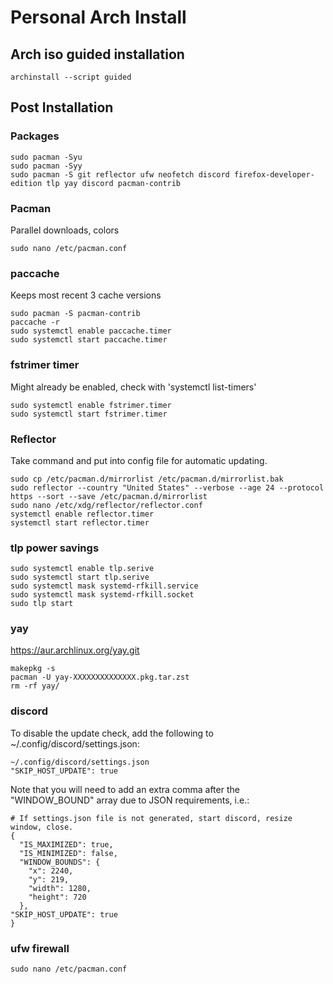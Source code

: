 # Personal Arch Install

## Arch iso guided installation
```shell
archinstall --script guided
```

## Post Installation
### Packages
```shell
sudo pacman -Syu
sudo pacman -Syy
sudo pacman -S git reflector ufw neofetch discord firefox-developer-edition tlp yay discord pacman-contrib
```

### Pacman
Parallel downloads, colors
```shell
sudo nano /etc/pacman.conf
```

### paccache
Keeps most recent 3 cache versions
```shell
sudo pacman -S pacman-contrib
paccache -r
sudo systemctl enable paccache.timer
sudo systemctl start paccache.timer
```

### fstrimer timer
Might already be enabled, check with 'systemctl list-timers'
```shell
sudo systemctl enable fstrimer.timer
sudo systemctl start fstrimer.timer
```

### Reflector
Take command and put into config file for automatic updating.
```shell
sudo cp /etc/pacman.d/mirrorlist /etc/pacman.d/mirrorlist.bak
sudo reflector --country "United States" --verbose --age 24 --protocol https --sort --save /etc/pacman.d/mirrorlist
sudo nano /etc/xdg/reflector/reflector.conf
systemctl enable reflector.timer
systemctl start reflector.timer
```

### tlp power savings
```shell
sudo systemctl enable tlp.serive
sudo systemctl start tlp.serive
sudo systemctl mask systemd-rfkill.service
sudo systemctl mask systemd-rfkill.socket
sudo tlp start
```

### yay
https://aur.archlinux.org/yay.git
```shell
makepkg -s
pacman -U yay-XXXXXXXXXXXXXX.pkg.tar.zst
rm -rf yay/
```


### discord
To disable the update check, add the following to ~/.config/discord/settings.json: 
```shell
~/.config/discord/settings.json
"SKIP_HOST_UPDATE": true
```

Note that you will need to add an extra comma after the "WINDOW_BOUND" array due to JSON requirements, i.e.: 
```shell
# If settings.json file is not generated, start discord, resize window, close.
{ 
  "IS_MAXIMIZED": true,
  "IS_MINIMIZED": false,
  "WINDOW_BOUNDS": {
    "x": 2240,
    "y": 219,
    "width": 1280,
    "height": 720
  },
"SKIP_HOST_UPDATE": true
}
```

### ufw firewall
```shell
sudo nano /etc/pacman.conf
```
